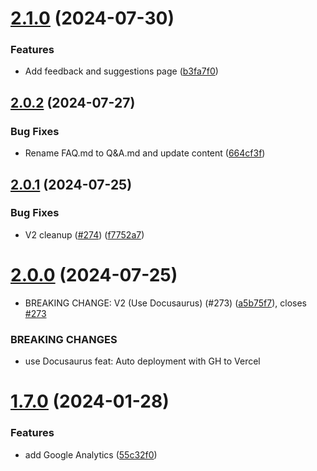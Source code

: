 # [2.1.0](https://github.com/Pradumnasaraf/open-source-with-pradumna/compare/v2.0.2...v2.1.0) (2024-07-30)


### Features

* Add feedback and suggestions page ([b3fa7f0](https://github.com/Pradumnasaraf/open-source-with-pradumna/commit/b3fa7f0467607ed7522d71e91c2b5d8a56fe1c01))



## [2.0.2](https://github.com/Pradumnasaraf/open-source-with-pradumna/compare/v2.0.1...v2.0.2) (2024-07-27)


### Bug Fixes

* Rename FAQ.md to Q&A.md and update content ([664cf3f](https://github.com/Pradumnasaraf/open-source-with-pradumna/commit/664cf3f6620c980d634006ccce0f44a53b5de081))



## [2.0.1](https://github.com/Pradumnasaraf/open-source-with-pradumna/compare/v2.0.0...v2.0.1) (2024-07-25)


### Bug Fixes

* V2 cleanup ([#274](https://github.com/Pradumnasaraf/open-source-with-pradumna/issues/274)) ([f7752a7](https://github.com/Pradumnasaraf/open-source-with-pradumna/commit/f7752a7561d147fdca575695820e0ad1b3a4069f))



# [2.0.0](https://github.com/Pradumnasaraf/open-source-with-pradumna/compare/v1.7.0...v2.0.0) (2024-07-25)


* BREAKING CHANGE: V2 (Use Docusaurus) (#273) ([a5b75f7](https://github.com/Pradumnasaraf/open-source-with-pradumna/commit/a5b75f7f9ac65cca28734af20c0f1a6695adc551)), closes [#273](https://github.com/Pradumnasaraf/open-source-with-pradumna/issues/273)


### BREAKING CHANGES

* use Docusaurus
feat: Auto deployment with GH to Vercel



# [1.7.0](https://github.com/Pradumnasaraf/open-source-with-pradumna/compare/v1.6.6...v1.7.0) (2024-01-28)


### Features

* add Google Analytics ([55c32f0](https://github.com/Pradumnasaraf/open-source-with-pradumna/commit/55c32f0cc3393fd73a83b00299b8b0ff3340427f))




